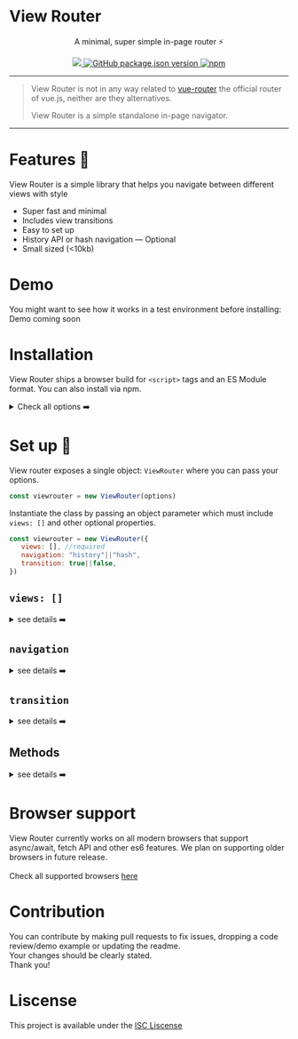 # View Router

<p align="center">A minimal, super simple in-page router ⚡ </p>

<p align="center">
<a href="#">
  <img src="https://img.shields.io/bundlephobia/min/@bukunmikuti/hello?color=Blue&style=flat-square">
</a>
 <a href="">
 <img alt="GitHub package.json version" src="https://img.shields.io/github/package-json/v/Bukunmikuti/Hello?style=flat-square">
 </a>
 <a href="https://www.npmjs.com/package/@bukunmikuti/hello">
  <img alt="npm" src="https://img.shields.io/npm/v/@bukunmikuti/hello?style=flat-square">
 </a>
 </p>
 
 -------------------------
 
 > View Router is not in any way related to [vue-router](https://github.com/vuejs/vue-router) the official router of vue.js, neither are they alternatives. 
 > 
 > View Router is a simple standalone in-page navigator.
 
 -------------------------
 
 # Features 🎉
 View Router is a simple library that helps you navigate between different views with style<br>
 
 - Super fast and minimal <br>
 - Includes view transitions <br>
 - Easy to set up <br>
 - History API or hash navigation — Optional<br>
 - Small sized (<10kb) <br>
 
 
 # Demo
 You might want to see how it works in a test environment before installing: <br>
 Demo coming soon
 
 # Installation
View Router ships a browser build for 
```<script>``` tags 
and an ES Module format. You can also install via npm.
<details>
<summary>Check all options ➡️</summary>

 ### NPM
 ```
 npm i @bukunmikuti/view-router
 ```
 ### Script include
 ```html
 <script src="cdn"></script>
 ```
 ### ES Module
 ```javascript
 import ViewRouter from "cdn"
 ```
</details>
 
 # Set up 🚀
 View router exposes a single object: ```ViewRouter``` where you can pass your options.
 
 ```javascript
 const viewrouter = new ViewRouter(options)
 ```

 Instantiate the class by passing an object parameter which must include ```views: []``` and other optional properties.
 
 ```javascript
 const viewrouter = new ViewRouter({
	views: [], //required
	navigation: "history"||"hash",
	transition: true||false, 
})
 ```

 
## ```views: []```
<details>
<summary>see details ➡️</summary>
<br>

 ```Type:``` Array of objects — required <br>
 ```Description:``` This property stores each view's property in an object. It can contain several view definitions.
 
 ```javascript
 const viewrouter = new ViewRouter({
	views: [
		{
			id: "login", //required
			path: "/login",
			origin: "/login.html",
			mounted() {}, //callback
			render() {} //callback
		},
		
		{/* another view */}
		{/* another view */}
	]
})
 ```
 A view definition should include the following properties:
 
 | View property | Description | Default Value |
| :---------------: | :---------------: | :---------------: |
| ```id``` | The 'id' attribute of the template tag — Required| undefined |
| ```path``` | The URL path that triggers the view when navigated to. | undefined |
| ```origin``` | If the view is located in another html document, this will contain the relative path to the document. | undefined |
| ```mounted``` | Views are not part of the DOM by default, they only get mounted when routed to for the first time. Put any logic that depends on accessing elements of the view here. It is called only once | callback undefined |
| ```render``` | This method is called each time a view is routed to | callback undefined |
</details>


## ```navigation```
<details>
<summary>
see details ➡️
</summary>
<br>

 ```Type:``` String — history or hash (optional) <br>
 ```Description:``` Use hash navigation or Web history API. If undefined or false then routing is automatically disabled, else ```views: [{path: ""}]``` must be specified.
 </details>


## ```transition```
<details>
<summary>see details ➡️</summary>
<br>

 ```Type:``` Boolean — optional<br>
 ```Description:``` Enable or disable view transitions. Transition type must be specified on the view ```<template>``` tag. <br>All transitions — ```fadeIn``` ```fadeInTop``` ```fadeInBottom``` ```fadeInLeft``` ```fadeInRight```
 
 ```html
 <!--index.html-->
 <template id="login" class="v-router fadeInLeft"></template>
 
 <script type="module">
 import ViewRouter from "..."
 
 let v = new ViewRouter({
  //...
  transition: true
 })
 </script>
 
 ```
</details>


## Methods
<details>
<summary>see details ➡️</summary>
<br>

| Method | Description | Return Value |
| :---------------: | :---------------: | :---------------: |
| ```routeTo()``` | Navigate to the specified view. Accepts view id as parameter | executes render() |
 </details>
 
 # Browser support
 View Router currently works on all modern browsers that support async/await, fetch API and other es6 features.
 We plan on supporting older browsers in future release.<br><br>
 Check all supported browsers [here](https://caniuse.com/?search=es6)
 

 # Contribution
 You can contribute by making pull requests to fix issues, 
dropping a code review/demo example or updating the readme.<br>
Your changes should be clearly stated.<br>
Thank you! 

 # Liscense
 This project is available under the [ISC Liscense](./LISCENSE)
